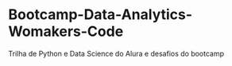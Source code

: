 # Bootcamp-Data-Analytics-Womakers-Code
Trilha de Python e Data Science do Alura e desafios do bootcamp
